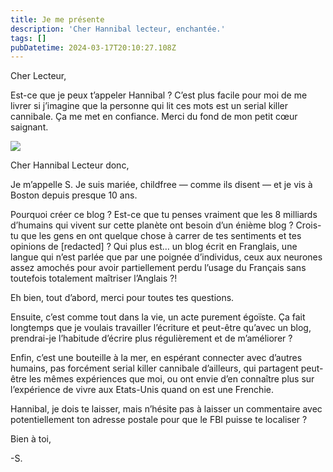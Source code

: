 ```yaml
---
title: Je me présente
description: 'Cher Hannibal lecteur, enchantée.'
tags: []
pubDatetime: 2024-03-17T20:10:27.108Z
---
```


Cher Lecteur,

Est-ce que je peux t’appeler Hannibal ? C’est plus facile pour moi de me livrer si j’imagine que la personne qui lit ces mots est un serial killer cannibale. Ça me met en confiance. Merci du fond de mon petit cœur saignant.

![](/assets/hannibal_lecter.jpg)

Cher Hannibal Lecteur donc,

Je m’appelle S. Je suis mariée, childfree — comme ils disent — et je vis à Boston depuis presque 10 ans.

Pourquoi créer ce blog ? Est-ce que tu penses vraiment que les 8 milliards d’humains qui vivent sur cette planète ont besoin d’un énième blog ? Crois-tu que les gens en ont quelque chose à carrer de tes sentiments et tes opinions de \[redacted] ? Qui plus est… un blog écrit en Franglais, une langue qui n’est parlée que par une poignée d’individus, ceux aux neurones assez amochés pour avoir partiellement perdu l’usage du Français sans toutefois totalement maîtriser l’Anglais ?!

Eh bien, tout d’abord, merci pour toutes tes questions.

Ensuite, c’est comme tout dans la vie, un acte purement égoïste. Ça fait longtemps que je voulais travailler l’écriture et peut-être qu’avec un blog, prendrai-je l’habitude d’écrire plus régulièrement et de m’améliorer ?

Enfin, c’est une bouteille à la mer, en espérant connecter avec d’autres humains, pas forcément serial killer cannibale d’ailleurs, qui partagent peut-être les mêmes expériences que moi, ou ont envie d’en connaître plus sur l’expérience de vivre aux Etats-Unis quand on est une Frenchie.

Hannibal, je dois te laisser, mais n’hésite pas à laisser un commentaire avec potentiellement ton adresse postale pour que le FBI puisse te localiser ?

Bien à toi,

-S.
